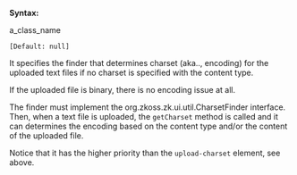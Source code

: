 **Syntax:**

<upload-charset-finder-class>a_class_name</upload-charset-finder-class>

`[Default: null]`

It specifies the finder that determines charset (aka.., encoding) for
the uploaded text files if no charset is specified with the content
type.

If the uploaded file is binary, there is no encoding issue at all.

The finder must implement the
<javadoc type="interface">org.zkoss.zk.ui.util.CharsetFinder</javadoc>
interface. Then, when a text file is uploaded, the `getCharset` method
is called and it can determines the encoding based on the content type
and/or the content of the uploaded file.

Notice that it has the higher priority than the `upload-charset`
element, see above.


